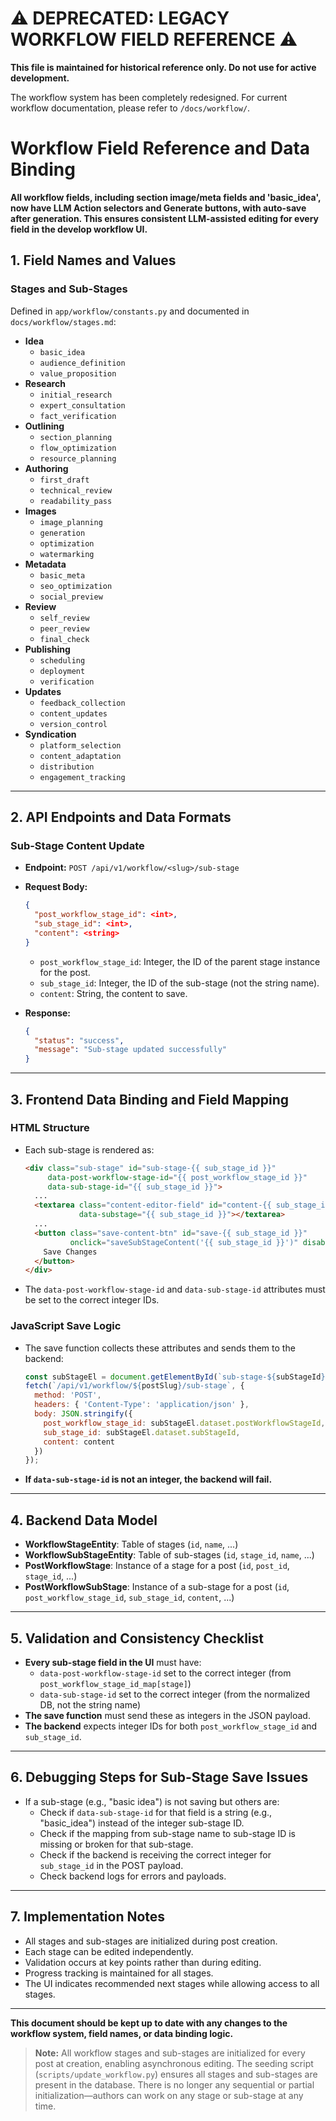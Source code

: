 # ⚠️ DEPRECATED: LEGACY WORKFLOW FIELD REFERENCE ⚠️

**This file is maintained for historical reference only. Do not use for active development.**

The workflow system has been completely redesigned. For current workflow documentation, please refer to `/docs/workflow/`.

# Workflow Field Reference and Data Binding

**All workflow fields, including section image/meta fields and 'basic_idea', now have LLM Action selectors and Generate buttons, with auto-save after generation. This ensures consistent LLM-assisted editing for every field in the develop workflow UI.**

## 1. Field Names and Values

### Stages and Sub-Stages
Defined in `app/workflow/constants.py` and documented in `docs/workflow/stages.md`:

- **Idea**
  - `basic_idea`
  - `audience_definition`
  - `value_proposition`
- **Research**
  - `initial_research`
  - `expert_consultation`
  - `fact_verification`
- **Outlining**
  - `section_planning`
  - `flow_optimization`
  - `resource_planning`
- **Authoring**
  - `first_draft`
  - `technical_review`
  - `readability_pass`
- **Images**
  - `image_planning`
  - `generation`
  - `optimization`
  - `watermarking`
- **Metadata**
  - `basic_meta`
  - `seo_optimization`
  - `social_preview`
- **Review**
  - `self_review`
  - `peer_review`
  - `final_check`
- **Publishing**
  - `scheduling`
  - `deployment`
  - `verification`
- **Updates**
  - `feedback_collection`
  - `content_updates`
  - `version_control`
- **Syndication**
  - `platform_selection`
  - `content_adaptation`
  - `distribution`
  - `engagement_tracking`

---

## 2. API Endpoints and Data Formats

### Sub-Stage Content Update
- **Endpoint:** `POST /api/v1/workflow/<slug>/sub-stage`
- **Request Body:**
  ```json
  {
    "post_workflow_stage_id": <int>,
    "sub_stage_id": <int>,
    "content": <string>
  }
  ```
  - `post_workflow_stage_id`: Integer, the ID of the parent stage instance for the post.
  - `sub_stage_id`: Integer, the ID of the sub-stage (not the string name).
  - `content`: String, the content to save.

- **Response:**
  ```json
  {
    "status": "success",
    "message": "Sub-stage updated successfully"
  }
  ```

---

## 3. Frontend Data Binding and Field Mapping

### HTML Structure
- Each sub-stage is rendered as:
  ```html
  <div class="sub-stage" id="sub-stage-{{ sub_stage_id }}"
       data-post-workflow-stage-id="{{ post_workflow_stage_id }}"
       data-sub-stage-id="{{ sub_stage_id }}">
    ...
    <textarea class="content-editor-field" id="content-{{ sub_stage_id }}"
              data-substage="{{ sub_stage_id }}"></textarea>
    ...
    <button class="save-content-btn" id="save-{{ sub_stage_id }}"
            onclick="saveSubStageContent('{{ sub_stage_id }}')" disabled>
      Save Changes
    </button>
  </div>
  ```
- The `data-post-workflow-stage-id` and `data-sub-stage-id` attributes must be set to the correct integer IDs.

### JavaScript Save Logic
- The save function collects these attributes and sends them to the backend:
  ```js
  const subStageEl = document.getElementById(`sub-stage-${subStageId}`);
  fetch(`/api/v1/workflow/${postSlug}/sub-stage`, {
    method: 'POST',
    headers: { 'Content-Type': 'application/json' },
    body: JSON.stringify({
      post_workflow_stage_id: subStageEl.dataset.postWorkflowStageId,
      sub_stage_id: subStageEl.dataset.subStageId,
      content: content
    })
  });
  ```
- **If `data-sub-stage-id` is not an integer, the backend will fail.**

---

## 4. Backend Data Model

- **WorkflowStageEntity**: Table of stages (`id`, `name`, ...)
- **WorkflowSubStageEntity**: Table of sub-stages (`id`, `stage_id`, `name`, ...)
- **PostWorkflowStage**: Instance of a stage for a post (`id`, `post_id`, `stage_id`, ...)
- **PostWorkflowSubStage**: Instance of a sub-stage for a post (`id`, `post_workflow_stage_id`, `sub_stage_id`, `content`, ...)

---

## 5. Validation and Consistency Checklist

- **Every sub-stage field in the UI** must have:
  - `data-post-workflow-stage-id` set to the correct integer (from `post_workflow_stage_id_map[stage]`)
  - `data-sub-stage-id` set to the correct integer (from the normalized DB, not the string name)
- **The save function** must send these as integers in the JSON payload.
- **The backend** expects integer IDs for both `post_workflow_stage_id` and `sub_stage_id`.

---

## 6. Debugging Steps for Sub-Stage Save Issues

- If a sub-stage (e.g., "basic idea") is not saving but others are:
  - Check if `data-sub-stage-id` for that field is a string (e.g., "basic_idea") instead of the integer sub-stage ID.
  - Check if the mapping from sub-stage name to sub-stage ID is missing or broken for that sub-stage.
  - Check if the backend is receiving the correct integer for `sub_stage_id` in the POST payload.
  - Check backend logs for errors and payloads.

---

## 7. Implementation Notes

- All stages and sub-stages are initialized during post creation.
- Each stage can be edited independently.
- Validation occurs at key points rather than during editing.
- Progress tracking is maintained for all stages.
- The UI indicates recommended next stages while allowing access to all stages.

---

**This document should be kept up to date with any changes to the workflow system, field names, or data binding logic.**

> **Note:** All workflow stages and sub-stages are initialized for every post at creation, enabling asynchronous editing. The seeding script (`scripts/update_workflow.py`) ensures all stages and sub-stages are present in the database. There is no longer any sequential or partial initialization—authors can work on any stage or sub-stage at any time. 